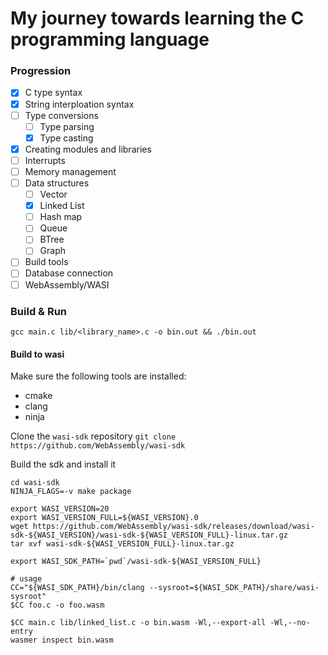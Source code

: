 # My journey towards learning the C programming language

### Progression

- [x] C type syntax
- [x] String interploation syntax
- [ ] Type conversions
  - [ ] Type parsing
  - [x] Type casting
- [x] Creating modules and libraries
- [ ] Interrupts
- [ ] Memory management
- [ ] Data structures
  - [ ] Vector
  - [x] Linked List
  - [ ] Hash map
  - [ ] Queue
  - [ ] BTree
  - [ ] Graph
- [ ] Build tools
- [ ] Database connection
- [ ] WebAssembly/WASI

### Build & Run

```shell
gcc main.c lib/<library_name>.c -o bin.out && ./bin.out
```

#### Build to wasi

Make sure the following tools are installed:

- cmake
- clang
- ninja

Clone the `wasi-sdk` repository
`git clone https://github.com/WebAssembly/wasi-sdk`

Build the sdk and install it

```shell
cd wasi-sdk
NINJA_FLAGS=-v make package

export WASI_VERSION=20
export WASI_VERSION_FULL=${WASI_VERSION}.0
wget https://github.com/WebAssembly/wasi-sdk/releases/download/wasi-sdk-${WASI_VERSION}/wasi-sdk-${WASI_VERSION_FULL}-linux.tar.gz
tar xvf wasi-sdk-${WASI_VERSION_FULL}-linux.tar.gz

export WASI_SDK_PATH=`pwd`/wasi-sdk-${WASI_VERSION_FULL}

# usage
CC="${WASI_SDK_PATH}/bin/clang --sysroot=${WASI_SDK_PATH}/share/wasi-sysroot"
$CC foo.c -o foo.wasm

```

```shell
$CC main.c lib/linked_list.c -o bin.wasm -Wl,--export-all -Wl,--no-entry
wasmer inspect bin.wasm
```
